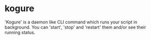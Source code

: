 # kogure
'Kogure' is a daemon like CLI command which runs your script in background. You can 'start', 'stop' and 'restart' them and/or see their running status.
